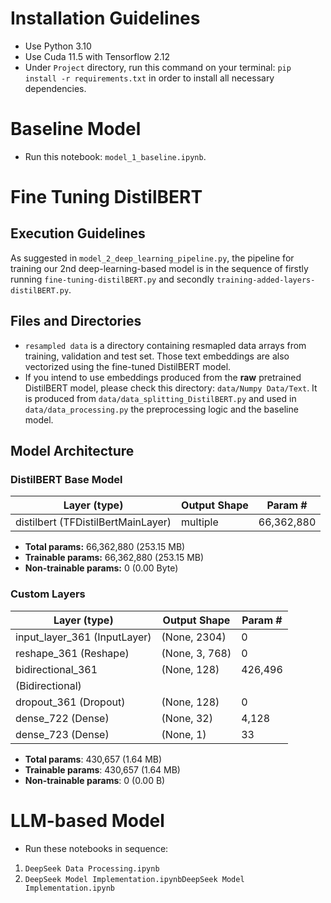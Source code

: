 # Installation Guidelines
* Use Python 3.10
* Use Cuda 11.5 with Tensorflow 2.12
* Under `Project` directory, run this command on your terminal: `pip install -r requirements.txt` in order to install all necessary dependencies.
# Baseline Model
* Run this notebook: `model_1_baseline.ipynb`.
# Fine Tuning DistilBERT
## Execution Guidelines
As suggested in `model_2_deep_learning_pipeline.py`, the pipeline for training our 2nd deep-learning-based model is in the sequence of firstly running `fine-tuning-distilBERT.py` and secondly `training-added-layers-distilBERT.py`.
## Files and Directories
* `resampled data` is a directory containing resmapled data arrays from training, validation and test set. Those text embeddings are also vectorized using the fine-tuned DistilBERT model. 
* If you intend to use embeddings produced from the **raw** pretrained DistilBERT model, please check this directory: `data/Numpy Data/Text`. It is produced from `data/data_splitting_DistilBERT.py` and used in `data/data_processing.py` the preprocessing logic and the baseline model. 
## Model Architecture
### DistilBERT Base Model
| Layer (type)                | Output Shape           | Param #   |
|-----------------------------|------------------------|-----------|
| distilbert (TFDistilBertMainLayer) | multiple         | 66,362,880 |

* **Total params:** 66,362,880 (253.15 MB)  
* **Trainable params:** 66,362,880 (253.15 MB)  
* **Non-trainable params:** 0 (0.00 Byte)  

### Custom Layers
| Layer (type)                  | Output Shape           | Param #   |
|-------------------------------|------------------------|-----------|
| input_layer_361 (InputLayer)  | (None, 2304)           | 0         |
| reshape_361 (Reshape)         | (None, 3, 768)         | 0         |
| bidirectional_361             | (None, 128)            | 426,496   |
| (Bidirectional)               |                        |           |
| dropout_361 (Dropout)         | (None, 128)            | 0         |
| dense_722 (Dense)             | (None, 32)             | 4,128     |
| dense_723 (Dense)             | (None, 1)              | 33        |

* **Total params**: 430,657 (1.64 MB)
* **Trainable params**: 430,657 (1.64 MB)
* **Non-trainable params**: 0 (0.00 B)
# LLM-based Model
* Run these notebooks in sequence: 
1. `DeepSeek Data Processing.ipynb`
2. `DeepSeek Model Implementation.ipynbDeepSeek Model Implementation.ipynb`